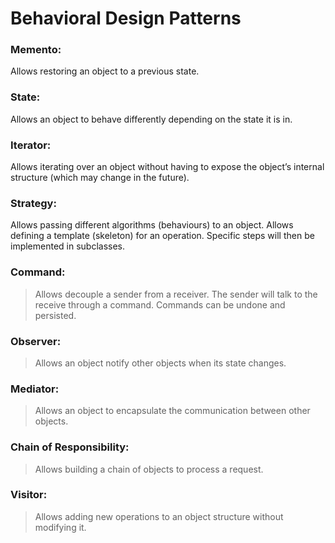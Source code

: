 # Behavioral Design Patterns

### Memento: 
Allows restoring an object to a previous state.

### State: 
Allows an object to behave differently depending on the state it is in.

### Iterator: 
Allows iterating over an object without having to expose the object’s internal structure (which may change in the future).

### Strategy: 
Allows passing different algorithms (behaviours) to an object. Allows defining a template (skeleton) for an operation. Specific steps will then be implemented in subclasses.

### Command: 
> Allows decouple a sender from a receiver. The sender will talk to the receive through a command. Commands can be undone and 
> persisted.

### Observer: 
> Allows an object notify other objects when its state changes.

### Mediator: 
> Allows an object to encapsulate the communication between other objects.

### Chain of Responsibility: 
> Allows building a chain of objects to process a request.

### Visitor: 
> Allows adding new operations to an object structure without modifying it.